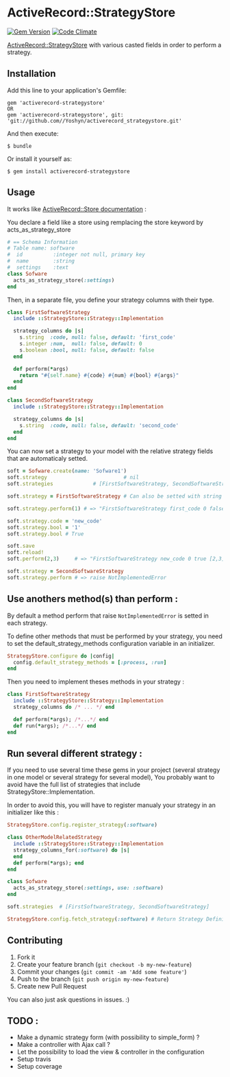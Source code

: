 # ActiveRecord::StrategyStore

[![Gem Version](http://badge.fury.io/rb/activerecord_strategystore.png)](http://badge.fury.io/rb/activerecord_strategystore)
[![Code Climate](https://codeclimate.com/github/byroot/activerecord-typedstore.png)](https://codeclimate.com/github/Yoshyn/activerecord_strategystore)

[ActiveRecord::StrategyStore](http://api.rubyonrails.org/classes/ActiveRecord/Store.html) with various casted fields in order to perform a strategy.

## Installation

Add this line to your application's Gemfile:

    gem 'activerecord-strategystore'
    OR
    gem 'activerecord-strategystore', git: 'git://github.com//Yoshyn/activerecord_strategystore.git'

And then execute:

    $ bundle

Or install it yourself as:

    $ gem install activerecord-strategystore

## Usage

It works like [ActiveRecord::Store documentation](http://api.rubyonrails.org/classes/ActiveRecord/Store.html) :

You declare a field like a store using remplacing the store keyword by acts_as_strategy_store

```ruby
# == Schema Information
# Table name: software
#  id          :integer not null, primary key
#  name        :string
#  settings    :text
class Sofware
  acts_as_strategy_store(:settings)
end
```

Then, in a separate file, you define your strategy columns with their type.

```ruby
class FirstSoftwareStrategy
  include ::StrategyStore::Strategy::Implementation

  strategy_columns do |s|
    s.string  :code, null: false, default: 'first_code'
    s.integer :num,  null: false, default: 0
    s.boolean :bool, null: false, default: false
  end

  def perform(*args)
    return "#{self.name} #{code} #{num} #{bool} #{args}"
  end
end

class SecondSoftwareStrategy
  include ::StrategyStore::Strategy::Implementation

  strategy_columns do |s|
    s.string  :code, null: false, default: 'second_code'
  end
end
```

You can now set a strategy to your model with the relative strategy fields that are automaticaly setted.

```ruby
soft = Sofware.create(name: 'Sofware1')
soft.strategy                         # nil
soft.strategies             # [FirstSoftwareStrategy, SecondSoftwareStrategy]

soft.strategy = FirstSoftwareStrategy # Can also be setted with string

soft.strategy.perform(1) # => "FirstSoftwareStrategy first_code 0 false [1]"

soft.strategy.code = 'new_code'
soft.strategy.bool = '1'
soft.strategy.bool # True

soft.save
soft.reload!
soft.perform(2,3)     # => "FirstSoftwareStrategy new_code 0 true [2,3]"

soft.strategy = SecondSoftwareStrategy
soft.strategy.perform # => raise NotImplementedError
```

## Use anothers method(s) than perform :

By default a method perform that raise `NotImplementedError` is setted in each strategy.

To define other methods that must be performed by your strategy, you need to set the default_strategy_methods configuration variable in an initializer.

```ruby
StrategyStore.configure do |config|
  config.default_strategy_methods = [:process, :run]
end
```

Then you need to implement theses methods in your strategy :

```ruby
class FirstSoftwareStrategy
  include ::StrategyStore::Strategy::Implementation
  strategy_columns do /* ... */ end

  def perform(*args); /*...*/ end
  def run(*args); /*...*/ end
end
```

## Run several different strategy :

If you need to use several time these gems in your project (several strategy in one model or several strategy for several model), You probably want to avoid have the full list of strategies that include StrategyStore::Implementation.

In order to avoid this, you will have to register manualy your strategy in an initializer like this :

```ruby
StrategyStore.config.register_strategy(:software)
```

```ruby
class OtherModelRelatedStrategy
  include ::StrategyStore::Strategy::Implementation
  strategy_columns_for(:software) do |s|
  end
  def perform(*args); end
end
```

```ruby
class Sofware
  acts_as_strategy_store(:settings, use: :software)
end

soft.strategies  # [FirstSoftwareStrategy, SecondSoftwareStrategy]

StrategyStore.config.fetch_strategy(:software) # Return Strategy Definition
```

## Contributing

1. Fork it
2. Create your feature branch (`git checkout -b my-new-feature`)
3. Commit your changes (`git commit -am 'Add some feature'`)
4. Push to the branch (`git push origin my-new-feature`)
5. Create new Pull Request

You can also just ask questions in issues. :)


## TODO :
  - Make a dynamic strategy form (with possibility to simple_form) ?
  - Make a controller with Ajax call ?
  - Let the possibility to load the view & controller in the configuration
  - Setup travis
  - Setup coverage

